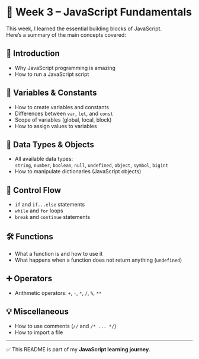 # 📘 Week 3 – JavaScript Fundamentals

This week, I learned the essential building blocks of JavaScript.  
Here’s a summary of the main concepts covered:

## 🚀 Introduction
- Why JavaScript programming is amazing  
- How to run a JavaScript script  

## 📝 Variables & Constants
- How to create variables and constants  
- Differences between `var`, `let`, and `const`  
- Scope of variables (global, local, block)  
- How to assign values to variables  

## 🔢 Data Types & Objects
- All available data types:  
  `string`, `number`, `boolean`, `null`, `undefined`, `object`, `symbol`, `bigint`  
- How to manipulate dictionaries (JavaScript objects)  

## 🔄 Control Flow
- `if` and `if...else` statements  
- `while` and `for` loops  
- `break` and `continue` statements  

## 🛠️ Functions
- What a function is and how to use it  
- What happens when a function does not return anything (`undefined`)  

## ➕ Operators
- Arithmetic operators: `+`, `-`, `*`, `/`, `%`, `**`  

## 💡 Miscellaneous
- How to use comments (`//` and `/* ... */`)  
- How to import a file  

---

✅ This README is part of my **JavaScript learning journey**.  
